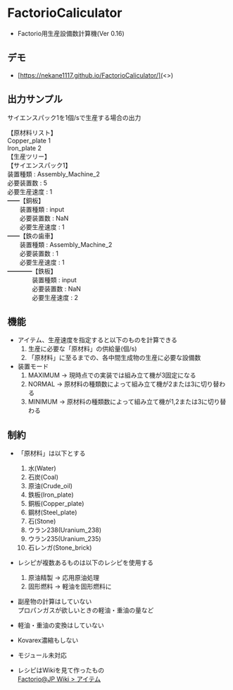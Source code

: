 # FactorioCaliculator

-   Factorio用生産設備数計算機(Ver 0.16)

## デモ

-   [https://nekane1117.github.io/FactorioCaliculator/](<>)

## 出力サンプル

サイエンスパック1を1個/sで生産する場合の出力

【原材料リスト】  
Copper_plate    1  
Iron_plate    2  
【生産ツリー】  
【サイエンスパック1】  
装置種類  : Assembly_Machine_2  
必要装置数 : 5  
必要生産速度 : 1  
━━【銅板】  
　　装置種類 : input  
　　必要装置数 : NaN  
　　必要生産速度 : 1  
━━【鉄の歯車】  
　　装置種類 : Assembly_Machine_2  
　　必要装置数 : 1  
　　必要生産速度 : 1  
━━━━【鉄板】  
　　　　装置種類 : input  
　　　　必要装置数 : NaN  
　　　　必要生産速度 : 2  

## 機能

-   アイテム、生産速度を指定すると以下のものを計算できる
    1.  生産に必要な「原材料」の供給量(個/s)
    2.  「原材料」に至るまでの、各中間生成物の生産に必要な設備数
-   装置モード  
    1.  MAXIMUM → 現時点での実装では組み立て機が3固定になる
    2.  NORMAL  → 原材料の種類数によって組み立て機が2または3に切り替わる
    3.  MINIMUM → 原材料の種類数によって組み立て機が1,2または3に切り替わる

## 制約

-   「原材料」は以下とする
    1.  水(Water)
    2.  石炭(Coal)
    3.  原油(Crude_oil)
    4.  鉄板(Iron_plate)
    5.  銅板(Copper_plate)
    6.  鋼材(Steel_plate)
    7.  石(Stone)
    8.  ウラン238(Uranium_238)
    9.  ウラン235(Uranium_235)
    10. 石レンガ(Stone_brick)


-   レシピが複数あるものは以下のレシピを使用する
    1.  原油精製 → 応用原油処理
    2.  固形燃料 → 軽油を固形燃料に


-   副産物の計算はしていない  
    プロパンガスが欲しいときの軽油・重油の量など

-   軽油・重油の変換はしていない

-   Kovarex濃縮もしない

-   モジュール未対応
-   レシピはWikiを見て作ったもの  
      [Factorio@JP Wiki > アイテム](https://wikiwiki.jp/factorio/アイテム)
